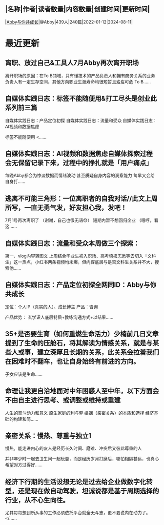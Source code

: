 |名称|作者|读者数量|内容数量|创建时间|更新时间|
---
|[Abby与你共成长](https://xiaobot.net/p/abby?refer=0b133df9-27dc-423b-8101-639049001c13)|@Abby|439人|240篇|2022-01-12|2024-08-11|

# 最近更新
## 离职、放过自己&amp;工具人7月Abby再次离开职场
离开职场的原因：在To B领域，只有懂技术的产品负责人和拥有商务关系的业务负责人有一定生存空间，其他方向职业生涯寿命均很短暂且岌岌可危
To B......
## 自媒体实践日志：标签不能随便用&amp;打工尽头是创业此系列前三篇
自媒体实践日志：产品定位初探
自媒体实践日志：流量和受众
自媒体实践日志：AI视频和数据焦虑

标签不能随便用
<......
## 自媒体实践日志：AI视频和数据焦虑自媒体探索过程会无保留记录下来，过程中的挣扎就是「用户痛点」

每晚Abby都会为惨淡数据而情绪波动
甚至质疑自身内容的洞察能力
每早又会给自身打......
## 逃离不可能三角形：一位离职者的自我对话//此文上周所写，一直无勇气发，好友担心我，发吧！

7月1号再次离职了
（谢谢，自己也很无语😓）
短期内暂不想回归企业
（嗯哼，看这......
## 自媒体实践日志：流量和受众本周做三个探索：
第一、vlog内容转图文
上周结合毕业生初入职场、高考填报志愿等去切入「文科生」这一热点，小红书两条视频均未爆，但内容底层与是否文科生关系并不大，搜索他......
## 自媒体实践日志：产品定位初探全网同ID：Abby与你共成长
定位：个人IP（真实的人）、成长博主
产品：咨询

产品优势：
玄学识人底层特质+教练沟通方式+以结果......
## 35+是否要生育（如何重燃生命活力）少楠前几日文章提到了生命的压舱石，将其解读为情感关系，就是与某些人或事，建立深厚且长期的关系，此关系会拉着我们在困难时不翻车，也让自身始终有前进的方向。

子女应该是生命......
## 命理让我更自洽地面对中年困惑人至中年，以下方面会不由自主进行思考、或调整或维持或重建
人生的奋斗动力和意义
原生家庭的利与弊
婚姻（亲密关系）的本质和选择
经济基础的构建和简......
## 亲密关系：慢热、尊重与独立1
慢热，能走进内心的友人是经历长久时间、磨难、冲突后又彼此尊重的人

并非年少时一起去卫生间一起玩耍，而是经历岁月打磨后，哪怕相隔甚远，也真心希望对方过得好......
## 经济下行期的生活设想无论是过去给企业做数字化转型，还是现在做自动驾驶，坦诚说都是基于周期选择的行业，从不心生向往。
尤其每每想到所从事的工作必须依托平台就全无斗志，更不要说内在动力了。
</......

